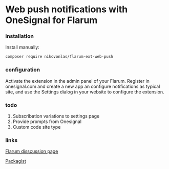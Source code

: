 # Web push notifications with OneSignal for Flarum

### installation

Install manually:

```bash
composer require nikovonlas/flarum-ext-web-push
```

### configuration

Activate the extension in the admin panel of your Flarum.
Register in onesignal.com and create a new app an configure notifications as typical site, and use the Settings dialog in your website to configure the extension.

### todo
1. Subscribation variations to settings page
2. Provide prompts from Onesignal
3. Custom code site type

### links
[Flarum disscussion page](https://discuss.flarum.org/d/20784-onesignal-web-push-notifications)

[Packagist](https://packagist.org/packages/nikovonlas/flarum-ext-web-push)
